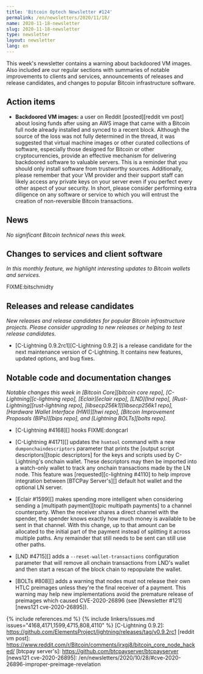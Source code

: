 ```yaml
---
title: 'Bitcoin Optech Newsletter #124'
permalink: /en/newsletters/2020/11/18/
name: 2020-11-18-newsletter
slug: 2020-11-18-newsletter
type: newsletter
layout: newsletter
lang: en
---
```

This week's newsletter contains a warning about backdoored VM images.
Also included are our regular sections with summaries of notable
improvements to clients and services, announcements of releases and
release candidates, and changes to popular Bitcoin infrastructure
software.

## Action items

- **Backdoored VM images:** a user on Reddit [posted][reddit vm post]
  about losing funds after using an AWS image that came with a Bitcoin
  full node already installed and synced to a recent block.  Although
  the source of the loss was not fully determined in the thread, it was
  suggested that virtual machine images or other curated collections of
  software, especially those designed for Bitcoin or other
  cryptocurrencies, provide an effective mechanism for delivering
  backdoored software to valuable servers.  This is a reminder that you
  should only install software from trustworthy sources.  Additionally,
  please remember that your VM provider and their support staff can
  likely access any private keys on your server even if you perfect
  every other aspect of your security.  In short, please consider
  performing extra diligence on any software or service to which you
  will entrust the creation of non-reversible Bitcoin transactions.

## News

*No significant Bitcoin technical news this week.*

## Changes to services and client software

*In this monthly feature, we highlight interesting updates to Bitcoin
wallets and services.*

FIXME:bitschmidty

## Releases and release candidates

*New releases and release candidates for popular Bitcoin infrastructure
projects.  Please consider upgrading to new releases or helping to test
release candidates.*

- [C-Lightning 0.9.2rc1][C-Lightning 0.9.2] is a release candidate for
  the next maintenance version of C-Lightning.  It contains new
  features, updated options, and bug fixes.

## Notable code and documentation changes

*Notable changes this week in [Bitcoin Core][bitcoin core repo],
[C-Lightning][c-lightning repo], [Eclair][eclair repo], [LND][lnd repo],
[Rust-Lightning][rust-lightning repo], [libsecp256k1][libsecp256k1 repo],
[Hardware Wallet Interface (HWI)][hwi repo], [Bitcoin Improvement Proposals
(BIPs)][bips repo], and [Lightning BOLTs][bolts repo].*

- [C-Lightning #4168][] hooks FIXME:dongcarl

- [C-Lightning #4171][] updates the `hsmtool` command with a new
  `dumponchaindescriptors` parameter that prints the [output script
  descriptors][topic descriptors] for the keys and scripts used by
  C-Lightning's onchain wallet.  These descriptors may then be imported
  into a watch-only wallet to track any onchain transactions made
  by the LN node.  This feature was [requested][c-lightning
  #4110] to help improve integration between [BTCPay
  Server's][] default hot wallet and the optional LN server.

- [Eclair #1599][] makes spending more intelligent when considering
  sending a [multipath payment][topic multipath payments] to a channel
  counterparty.  When the receiver shares a direct channel with the
  spender, the spender knows exactly how much money is available to be
  sent in that channel.  With this change, up to that amount can be
  allocated to the initial part of the payment instead of splitting it
  across multiple paths.  Any remainder that still needs to be sent can
  still use other paths.

- [LND #4715][] adds a `--reset-wallet-transactions` configuration
  parameter that will remove all onchain transactions from LND's wallet
  and then start a rescan of the block chain to repopulate the wallet.

- [BOLTs #808][] adds a warning that nodes must not release their own
  HTLC preimages unless they're the final receiver of a payment.  This
  warning may help new implementations avoid the premature release of preimages which caused
  CVE-2020-26896 (see [Newsletter #121][news121 cve-2020-26895]).

{% include references.md %}
{% include linkers/issues.md issues="4168,4171,1599,4715,808,4110" %}
[C-Lightning 0.9.2]: https://github.com/ElementsProject/lightning/releases/tag/v0.9.2rc1
[reddit vm post]: https://www.reddit.com/r/Bitcoin/comments/jrxgj8/bitcoin_core_node_hacked/
[btcpay server's]: https://github.com/btcpayserver/btcpayserver
[news121 cve-2020-26895]: /en/newsletters/2020/10/28/#cve-2020-26896-improper-preimage-revelation
